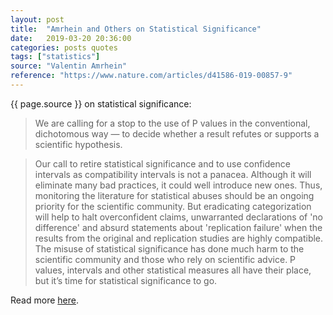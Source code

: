 ```yaml
---
layout: post
title:  "Amrhein and Others on Statistical Significance"
date:   2019-03-20 20:36:00
categories: posts quotes
tags: ["statistics"]
source: "Valentin Amrhein"
reference: "https://www.nature.com/articles/d41586-019-00857-9"
---
```


{{ page.source }} on statistical significance:

> We are calling for a stop to the use of P values in the conventional, dichotomous way — to decide whether a result refutes or supports a scientific hypothesis.

> Our call to retire statistical significance and to use confidence intervals as compatibility intervals is not a panacea. Although it will eliminate many bad practices, it could well introduce new ones. Thus, monitoring the literature for statistical abuses should be an ongoing priority for the scientific community. But eradicating categorization will help to halt overconfident claims, unwarranted declarations of 'no difference' and absurd statements about 'replication failure' when the results from the original and replication studies are highly compatible. The misuse of statistical significance has done much harm to the scientific community and those who rely on scientific advice. P values, intervals and other statistical measures all have their place, but it’s time for statistical significance to go.

Read more [here]({{page.reference}}).
